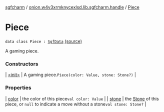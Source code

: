[sgfcharm](../../index.md) / [onion.w4v3xrmknycexlsd.lib.sgfcharm.handle](../index.md) / [Piece](./index.md)

# Piece

`data class Piece : `[`SgfData`](../-sgf-data.md) [(source)](https://github.com/w4v3/sgfcharm/tree/master/sgfcharm/src/main/java/onion/w4v3xrmknycexlsd/lib/sgfcharm/handle/SgfData.kt#L41)

A gaming piece.

### Constructors

| [&lt;init&gt;](-init-.md) | A gaming piece.`Piece(color: Value, stone: Stone?)` |

### Properties

| [color](color.md) | the color of this piece`val color: Value` |
| [stone](stone.md) | the [Stone](../../onion.w4v3xrmknycexlsd.lib.sgfcharm.parse/-sgf-type/-stone/index.md) of this piece, or `null` to indicate a move without a stone`val stone: Stone?` |

